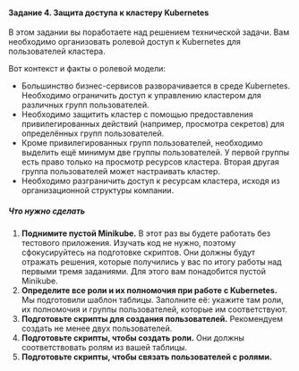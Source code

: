 #### Задание 4. Защита доступа к кластеру Kubernetes

В этом задании вы поработаете над решением технической задачи. Вам необходимо организовать ролевой доступ к Kubernetes
для пользователей кластера.

Вот контекст и факты о ролевой модели:

- Большинство бизнес-сервисов разворачивается в среде Kubernetes. Необходимо ограничить доступ к управлению кластером
  для
  различных групп пользователей.
- Необходимо защитить кластер с помощью предоставления привилегированных действий (например, просмотра секретов) для
  определённых групп пользователей.
- Кроме привилегированных групп пользователей, необходимо выделить ещё минимум две группы пользователей. У первой группы
  есть право только на просмотр ресурсов кластера. Вторая другая группа пользователей может настраивать кластер.
- Необходимо разграничить доступ к ресурсам кластера, исходя из организационной структуры компании.

##### Что нужно сделать

1. **Поднимите пустой Minikube.** В этот раз вы будете работать без тестового приложения. Изучать код не нужно, поэтому
   сфокусируйтесь на подготовке скриптов. Они должны будут отражать решения, которые получились у вас по итогу работы
   над первыми тремя заданиями. Для этого вам понадобится пустой Minikube.
2. **Определите все роли и их полномочия при работе с Kubernetes.** Мы подготовили шаблон таблицы. Заполните её: укажите
   там роли, их полномочия и группы пользователей, которые им соответствуют.
3. **Подготовьте скрипты для создания пользователей.** Рекомендуем создать не менее двух пользователей.
4. **Подготовьте скрипты, чтобы создать роли.** Они должны соответствовать ролям из вашей таблицы.
5. **Подготовьте скрипты, чтобы связать пользователей с ролями.**